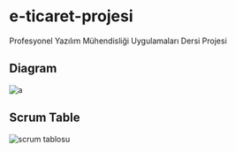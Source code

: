 # e-ticaret-projesi
 Profesyonel Yazılım Mühendisliği Uygulamaları Dersi Projesi
 
 
## Diagram
 
![a](https://user-images.githubusercontent.com/59983461/210146105-b4783b43-fe2a-462c-b1d8-eebf6fe141a9.jpg)

## Scrum Table
![scrum tablosu](https://user-images.githubusercontent.com/59983461/210146515-f94d63d7-5d3b-4862-ad05-4153a965ed76.png)
